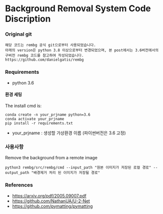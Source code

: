 # Background Removal System Code Discription

### Original git
```
해당 코드는 rembg 공식 git으로부터 사용되었습니다.
아래의 version은 python 3.8 이상으로부터 변경되었으며, 본 post에서는 3.6버전에서의 구버전 rembg 코드를 참고하여 작성되었습니다. 
https://github.com/danielgatis/rembg
```


### Requirements

* python 3.6



#### 환경 세팅

The install cmd is:
```
conda create -n your_prjname python=3.6
conda activate your_prjname
pip install -r requirements.txt
```

- your_prjname : 생성할 가상환경 이름 (파이썬버전은 3.6 고정)



### 사용사항

Remove the background from a remote image
```
python3 rembg/src/rembg/cmd --input_path "원본 이미지가 저장된 로컬 경로" --output_path "배경제거 처리 된 이미지가 저장될 경로"

```




### References

- https://arxiv.org/pdf/2005.09007.pdf
- https://github.com/NathanUA/U-2-Net
- https://github.com/pymatting/pymatting

